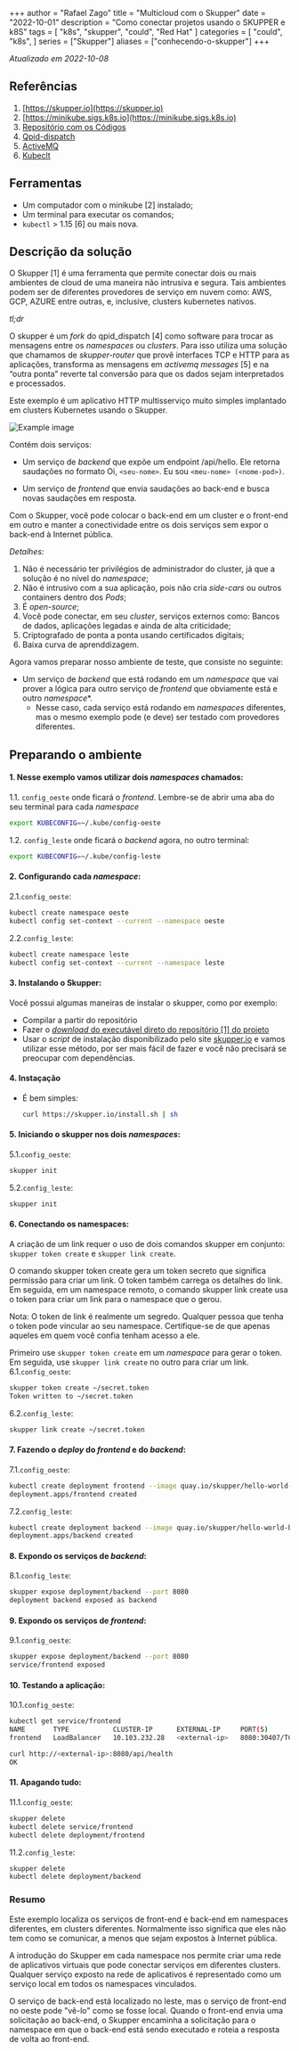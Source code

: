 +++
author = "Rafael Zago"
title = "Multicloud com o Skupper"
date = "2022-10-01"
description = "Como conectar projetos usando o SKUPPER e k8S"
tags = [
    "k8s",
    "skupper",
    "could",
    "Red Hat"
]
categories = [
    "could",
    "k8s",
]
series = ["Skupper"]
aliases = ["conhecendo-o-skupper"]
+++

_Atualizado em 2022-10-08_

## Referências

1. [https://skupper.io](https://skupper.io)
2. [https://minikube.sigs.k8s.io](https://minikube.sigs.k8s.io)
3. [Repositório com os Códigos](https://github.com/skupperproject/skupper-example-hello-world)
4. [Qpid-dispatch](https://qpid.apache.org/components/dispatch-router/index.html)
5. [ActiveMQ](https://activemq.apache.org/)
6. [Kubeclt](https://kubernetes.io/docs/tasks/tools/install-kubectl/)

## Ferramentas

* Um computador com o minikube [2] instalado;
* Um terminal para executar os comandos;
* `kubectl` > 1.15 [6] ou mais nova.


## Descrição da solução

O Skupper [1] é uma ferramenta que permite conectar dois ou mais ambientes de cloud de uma maneira não intrusiva e segura. Tais ambientes podem ser de diferentes provedores de serviço em nuvem como: AWS, GCP, AZURE entre outras, e, inclusive, clusters kubernetes nativos.

_tl;dr_

O skupper é um _fork_ do qpid_dispatch [4] como software para trocar as mensagens entre os _namespaces_ ou _clusters_. Para isso utiliza uma solução que chamamos de _skupper-router_ que provê interfaces TCP e HTTP para as aplicações, transforma as mensagens em _activemq messages_ [5] e na “outra ponta” reverte tal conversão para que os dados sejam interpretados e processados.

Este exemplo é um aplicativo HTTP multisserviço muito simples implantado em clusters Kubernetes usando o Skupper.

![Example image](/hello-world-entities.svg)

Contém dois serviços:

* Um serviço de _backend_ que expõe um endpoint /api/hello. Ele retorna saudações no formato Oi, `<seu-nome>`. Eu sou `<meu-nome> (<nome-pod>)`.

* Um serviço de _frontend_ que envia saudações ao back-end e busca novas saudações em resposta.

Com o Skupper, você pode colocar o back-end em um cluster e o front-end em outro e manter a conectividade entre os dois serviços sem expor o back-end à Internet pública.


_Detalhes:_
1. Não é necessário ter privilégios de administrador do cluster, já que a solução é no nível do _namespace_;
2. Não é intrusivo com a sua aplicação, pois não cria _side-cars_ ou outros containers dentro dos _Pods_;
3. É _open-source_;
4. Você pode conectar, em seu _cluster_, serviços externos como: Bancos de dados, aplicações legadas e ainda de alta criticidade;
5. Criptografado de ponta a ponta usando certificados digitais;
6. Baixa curva de aprenddizagem.


Agora vamos preparar nosso ambiente de teste, que consiste no seguinte:
* Um serviço de _backend_ que está rodando em um _namespace_ que vai prover a lógica para outro serviço de _frontend_ que obviamente está e outro _namespace_*.
    * Nesse caso, cada serviço está rodando em _namespaces_ diferentes, mas o mesmo exemplo pode (e deve) ser testado com provedores diferentes.


## Preparando o ambiente

#### 1. Nesse exemplo vamos utilizar dois _namespaces_ chamados: 
1.1. `config_oeste` onde ficará o _frontend_. Lembre-se de abrir uma aba do seu terminal para cada _namespace_
```bash
export KUBECONFIG=~/.kube/config-oeste
```  
1.2.  `config_leste` onde ficará o _backend_ agora, no outro terminal:
```bash
export KUBECONFIG=~/.kube/config-leste
```
#### 2. Configurando cada _namespace_:
2.1.`config_oeste`:
```bash
kubectl create namespace oeste
kubectl config set-context --current --namespace oeste
```
2.2.`config_leste`:
```bash
kubectl create namespace leste
kubectl config set-context --current --namespace leste
```
#### 3. Instalando o Skupper:

Você possui algumas maneiras de instalar o skupper, como por exemplo:
* Compilar a partir do repositório
* Fazer o [_download_ do executável direto do repositório [1] do projeto](https://github.com/skupperproject/skupper-example-hello-world/archive/refs/heads/main.zip)
* Usar o _script_ de instalação disponibilizado pelo site [skupper.io](skupper.io) e vamos utilizar esse método, por ser mais fácil de fazer e você não precisará se preocupar com dependências.

#### 4. Instaçação

* É bem simples: 
    ```bash
    curl https://skupper.io/install.sh | sh
    ```

#### 5. Iniciando o skupper nos dois _namespaces_:
5.1.`config_oeste`:
```bash
skupper init
```
5.2.`config_leste`:
```bash
skupper init
```

#### 6. Conectando os namespaces:
A criação de um link requer o uso de dois comandos skupper em conjunto: `skupper token create` e `skupper link create`.

O comando skupper token create gera um token secreto que significa permissão para criar um link. O token também carrega os detalhes do link. Em seguida, em um namespace remoto, o comando skupper link create usa o token para criar um link para o namespace que o gerou.

Nota: O token de link é realmente um segredo. Qualquer pessoa que tenha o token pode vincular ao seu namespace. Certifique-se de que apenas aqueles em quem você confia tenham acesso a ele.

Primeiro use `skupper token create` em um _namespace_ para gerar o token. Em seguida, use `skupper link create` no outro para criar um link. 
6.1.`config_oeste`:
```bash
skupper token create ~/secret.token
Token written to ~/secret.token
```
6.2.`config_leste`:
```bash
skupper link create ~/secret.token
```

#### 7. Fazendo o _deploy_ do _frontend_ e do _backend_:
7.1.`config_oeste`:
```bash
kubectl create deployment frontend --image quay.io/skupper/hello-world-frontend
deployment.apps/frontend created
```
7.2.`config_leste`:
```bash
kubectl create deployment backend --image quay.io/skupper/hello-world-backend --replicas 3
deployment.apps/backend created
```

#### 8. Expondo os serviços de _backend_:
8.1.`config_leste`:
```bash
skupper expose deployment/backend --port 8080
deployment backend exposed as backend
```

#### 9. Expondo os serviços de _frontend_:
9.1.`config_oeste`:
```bash
skupper expose deployment/backend --port 8080
service/frontend exposed
```

#### 10. Testando a aplicação:
10.1.`config_oeste`:
```bash
kubectl get service/frontend
NAME       TYPE           CLUSTER-IP      EXTERNAL-IP     PORT(S)          AGE
frontend   LoadBalancer   10.103.232.28   <external-ip>   8080:30407/TCP   15s

curl http://<external-ip>:8080/api/health
OK
```

#### 11. Apagando tudo:
11.1.`config_oeste`:
```bash
skupper delete
kubectl delete service/frontend
kubectl delete deployment/frontend
```
11.2.`config_leste`:
```bash
skupper delete
kubectl delete deployment/backend
```

### Resumo
Este exemplo localiza os serviços de front-end e back-end em namespaces diferentes, em clusters diferentes. Normalmente isso significa que eles não tem como se comunicar, a menos que sejam expostos à Internet pública.

A introdução do Skupper em cada namespace nos permite criar uma rede de aplicativos virtuais que pode conectar serviços em diferentes clusters. Qualquer serviço exposto na rede de aplicativos é representado como um serviço local em todos os namespaces vinculados.

O serviço de back-end está localizado no leste, mas o serviço de front-end no oeste pode "vê-lo" como se fosse local. Quando o front-end envia uma solicitação ao back-end, o Skupper encaminha a solicitação para o namespace em que o back-end está sendo executado e roteia a resposta de volta ao front-end.
